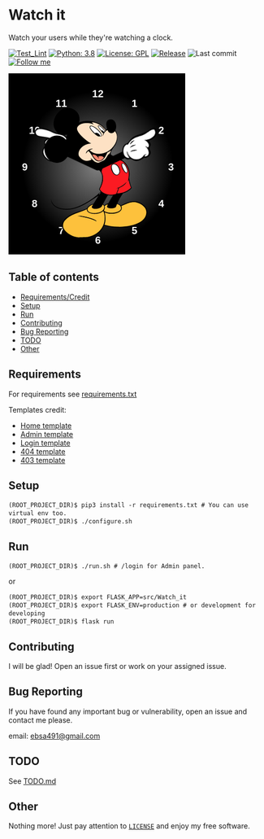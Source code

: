 # Watch it
Watch your users while they're watching a clock.

[![Test_Lint](https://github.com/ebsa491/Watch_it/workflows/Testing%20and%20Linting/badge.svg)](https://github.com/ebsa491/Watch_it/actions)
[![Python: 3.8](https://img.shields.io/badge/Python-3.8-blue)](https://www.python.org/)
[![License: GPL](https://img.shields.io/badge/License-GPL--3.0-red)](https://www.gnu.org/licenses/gpl-3.0)
[![Release](https://img.shields.io/github/v/release/ebsa491/Watch_it)](https://github.com/ebsa491/Watch_it/releases)
![Last commit](https://img.shields.io/github/last-commit/ebsa491/Watch_it)
[![Follow me](https://img.shields.io/github/followers/ebsa491?label=Follow%20me&style=social)](https://github.com/ebsa491)

![Screenshot](./screenshot.png)

## Table of contents
* [Requirements/Credit](#requirements)
* [Setup](#setup)
* [Run](#run)
* [Contributing](#contributing)
* [Bug Reporting](#bug-reporting)
* [TODO](#todo)
* [Other](#other)

## Requirements

For requirements see [requirements.txt](./requirements.txt)

Templates credit:

* [Home template](https://codepen.io/jaysalvat/pen/ogQbKB/)
* [Admin template](https://themewagon.com/themes/bootstrap-admin-dashboard-template/)
* [Login template](https://colorlib.com/wp/template/login-form-v15/)
* [404 template](https://codepen.io/uiswarup/pen/dyoyLOp)
* [403 template](https://codepen.io/blecaf/pen/NLoEPY)

## Setup

```shell
(ROOT_PROJECT_DIR)$ pip3 install -r requirements.txt # You can use virtual env too.
(ROOT_PROJECT_DIR)$ ./configure.sh
```

## Run

```shell
(ROOT_PROJECT_DIR)$ ./run.sh # /login for Admin panel.
```

or
```shell
(ROOT_PROJECT_DIR)$ export FLASK_APP=src/Watch_it
(ROOT_PROJECT_DIR)$ export FLASK_ENV=production # or development for developing
(ROOT_PROJECT_DIR)$ flask run
```

## Contributing

I will be glad! Open an issue first or work on your assigned issue.

## Bug Reporting
If you have found any important bug or vulnerability,
open an issue and contact me please.

email: ebsa491@gmail.com
## TODO

See [TODO.md](./TODO.md)

## Other

Nothing more! Just pay attention to [`LICENSE`](./LICENSE) and enjoy my free software.

